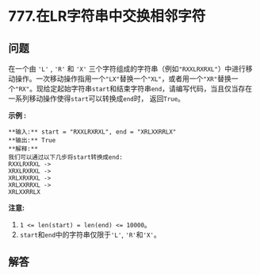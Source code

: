 # 777.在LR字符串中交换相邻字符

## 问题

在一个由 `'L'` , `'R'` 和 `'X'` 三个字符组成的字符串（例如`"RXXLRXRXL"`）中进行移动操作。一次移动操作指用一个`"LX"`替换一个`"XL"`，或者用一个`"XR"`替换一个`"RX"`。现给定起始字符串`start`和结束字符串`end`，请编写代码，当且仅当存在一系列移动操作使得`start`可以转换成`end`时， 返回`True`。

**示例 :**

```
**输入:** start = "RXXLRXRXL", end = "XRLXXRRLX"
**输出:** True
**解释:**
我们可以通过以下几步将start转换成end:
RXXLRXRXL ->
XRXLRXRXL ->
XRLXRXRXL ->
XRLXXRRXL ->
XRLXXRRLX

```

**注意:**

1. `1 <= len(start) = len(end) <= 10000`。
2. `start`和`end`中的字符串仅限于`'L'`, `'R'`和`'X'`。



## 解答

